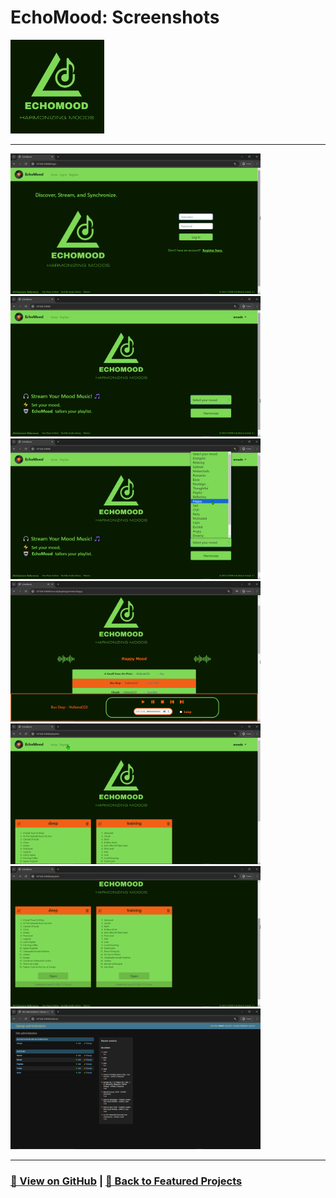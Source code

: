 # EchoMood: Screenshots 

<img src="EchoMood-1.png" alt="EchoMood_logo" width="150">

---

<a href="EchoMood-2.png"><img src="EchoMood-2.png" width="400"></a>
<a href="EchoMood-3.png"><img src="EchoMood-3.png" width="400"></a>
<a href="EchoMood-4.png"><img src="EchoMood-4.png" width="400"></a>
<a href="EchoMood-5.png"><img src="EchoMood-5.png" width="400"></a>
<a href="EchoMood-6.png"><img src="EchoMood-6.png" width="400"></a>
<a href="EchoMood-7.png"><img src="EchoMood-7.png" width="400"></a>
<a href="EchoMood-8.png"><img src="EchoMood-8.png" width="400"></a>

---

### [🔗 View on GitHub](https://github.com/emads22/EchoMood) | [🔗 Back to Featured Projects](../../../README.md#-web-development-and-api)
